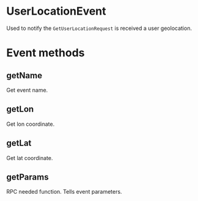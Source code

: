 # UserLocationEvent

Used to notify the ``GetUserLocationRequest`` is received a user geolocation.

# Event methods

## getName

Get event name.

## getLon

Get lon coordinate.

## getLat

Get lat coordinate.

## getParams

RPC needed function. Tells event parameters.